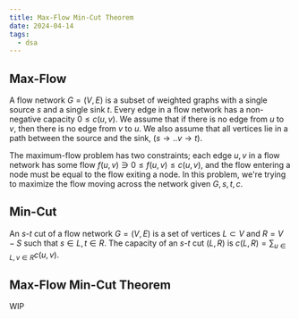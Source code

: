 ```yaml
---
title: Max-Flow Min-Cut Theorem
date: 2024-04-14
tags:
  - dsa
---
```


## Max-Flow

A flow network $G = (V, E)$ is a subset of weighted graphs with a single source $s$ and a single sink $t$. Every edge in a flow network has a non-negative capacity $0 \leq c(u, v)$. We assume that if there is no edge from $u$ to $v$, then there is no edge from $v$ to $u$. We also assume that all vertices lie in a path between the source and the sink, $(s \rightarrow ..v \rightarrow t)$.

The maximum-flow problem has two constraints; each edge $u, v$ in a flow network has some flow $f(u, v) \ni 0 \leq f(u, v) \leq c(u, v)$, and the flow entering a node must be equal to the flow exiting a node. In this problem, we're trying to maximize the flow moving across the network given $G, s, t, c$.

## Min-Cut

An $s$-$t$ cut of a flow network $G = (V, E)$ is a set of vertices $L \subset V$ and $R = V - S$ such that $s \in L, t \in R$. The capacity of an $s$-$t$ cut $(L, R)$ is $c(L, R) = \sum_{u \in L, v \in R} c(u, v)$.

## Max-Flow Min-Cut Theorem

WIP
